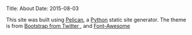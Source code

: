 Title: About
Date: 2015-08-03

This site was built using <a href="http://pelican.notmyidea.org/">Pelican<i class="icon-external-link"></i></a>, a <a href="http://python.org">Python</a> static site generator.  The theme is from <a href="http://twitter.github.com/bootstrap/">Bootstrap from Twitter <i class="icon-external-link"></i></a>, and <a href="http://fortawesome.github.com/Font-Awesome/">Font-Awesome <i class="icon-external-link"></i></a></p>
      </footer>

